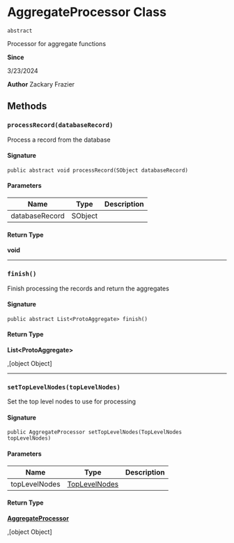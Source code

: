 # AggregateProcessor Class
`abstract`

Processor for aggregate functions

**Since** 

3/23/2024

**Author** Zackary Frazier

## Methods
### `processRecord(databaseRecord)`

Process a record from the database

#### Signature
```apex
public abstract void processRecord(SObject databaseRecord)
```

#### Parameters
| Name | Type | Description |
|------|------|-------------|
| databaseRecord | SObject |  |

#### Return Type
**void**

---

### `finish()`

Finish processing the records and return the aggregates

#### Signature
```apex
public abstract List<ProtoAggregate> finish()
```

#### Return Type
**List&lt;ProtoAggregate&gt;**

,[object Object]

---

### `setTopLevelNodes(topLevelNodes)`

Set the top level nodes to use for processing

#### Signature
```apex
public AggregateProcessor setTopLevelNodes(TopLevelNodes topLevelNodes)
```

#### Parameters
| Name | Type | Description |
|------|------|-------------|
| topLevelNodes | [TopLevelNodes](TopLevelNodes.md) |  |

#### Return Type
**[AggregateProcessor](AggregateProcessor.md)**

,[object Object]